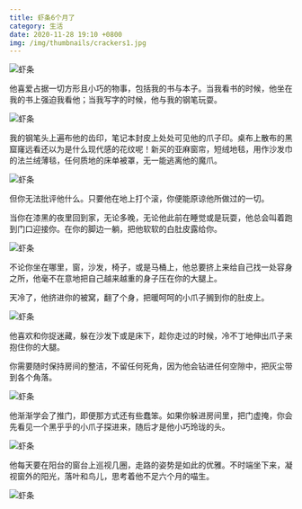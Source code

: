 ```yaml
---
title: 虾条6个月了
category: 生活
date: 2020-11-28 19:10 +0800
img: /img/thumbnails/crackers1.jpg
---
```


![虾条](/img/crackers/12.jpg)

他喜爱占据一切方形且小巧的物事，包括我的书与本子。当我看书的时候，他坐在我的书上强迫我看他；当我写字的时候，他与我的钢笔玩耍。

![虾条](/img/crackers/13.jpg)

我的钢笔头上遍布他的齿印，笔记本封皮上处处可见他的爪子印。桌布上散布的黑窟窿远看还以为是什么现代感的花纹呢！新买的亚麻窗帘，短绒地毯，用作沙发巾的法兰绒薄毯，任何质地的床单被罩，无一能逃离他的魔爪。

![虾条](/img/crackers/15.jpg)

但你无法批评他什么。只要他在地上打个滚，你便能原谅他所做过的一切。

当你在漆黑的夜里回到家，无论多晚，无论他此前在睡觉或是玩耍，他总会叫着跑到门口迎接你。在你的脚边一躺，把他软软的白肚皮露给你。

![虾条](/img/crackers/14.jpg)

不论你坐在哪里，窗，沙发，椅子，或是马桶上，他总要挤上来给自己找一处容身之所，他毫不在意地把自己越来越重的身子压在你的大腿上。

天冷了，他挤进你的被窝，翻了个身，把暖呵呵的小爪子搁到你的肚皮上。

![虾条](/img/crackers/9.jpg)

他喜欢和你捉迷藏，躲在沙发下或是床下，趁你走过的时候，冷不丁地伸出爪子来抱住你的大腿。

你需要随时保持房间的整洁，不留任何死角，因为他会钻进任何空隙中，把灰尘带到各个角落。

![虾条](/img/crackers/10.jpg)

他渐渐学会了推门，即便那方式还有些蠢笨。如果你躲进房间里，把门虚掩，你会先看见一个黑乎乎的小爪子探进来，随后才是他小巧玲珑的头。

![虾条](/img/crackers/11.jpg)

他每天要在阳台的窗台上巡视几圈，走路的姿势是如此的优雅。不时端坐下来，凝视窗外的阳光，落叶和鸟儿，思考着他不足六个月的喵生。

![虾条](/img/crackers/16.jpg)